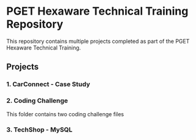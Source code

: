 # PGET Hexaware Technical Training Repository

This repository contains multiple projects completed as part of the PGET Hexaware Technical Training.

## Projects

### 1. CarConnect - Case Study

### 2. Coding Challenge
This folder contains two coding challenge files

### 3. TechShop - MySQL
